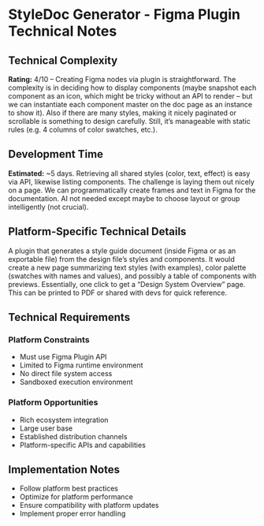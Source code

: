 # StyleDoc Generator - Figma Plugin Technical Notes

## Technical Complexity
**Rating:** 4/10 – Creating Figma nodes via plugin is straightforward. The complexity is in deciding how to display components (maybe snapshot each component as an icon, which might be tricky without an API to render – but we can instantiate each component master on the doc page as an instance to show it). Also if there are many styles, making it nicely paginated or scrollable is something to design carefully. Still, it’s manageable with static rules (e.g. 4 columns of color swatches, etc.).

## Development Time
**Estimated:** ~5 days. Retrieving all shared styles (color, text, effect) is easy via API, likewise listing components. The challenge is laying them out nicely on a page. We can programmatically create frames and text in Figma for the documentation. AI not needed except maybe to choose layout or group intelligently (not crucial).

## Platform-Specific Technical Details
A plugin that generates a style guide document (inside Figma or as an exportable file) from the design file’s styles and components. It would create a new page summarizing text styles (with examples), color palette (swatches with names and values), and possibly a table of components with previews. Essentially, one click to get a “Design System Overview” page. This can be printed to PDF or shared with devs for quick reference.

## Technical Requirements

### Platform Constraints
- Must use Figma Plugin API
- Limited to Figma runtime environment
- No direct file system access
- Sandboxed execution environment

### Platform Opportunities
- Rich ecosystem integration
- Large user base
- Established distribution channels
- Platform-specific APIs and capabilities

## Implementation Notes
- Follow platform best practices
- Optimize for platform performance
- Ensure compatibility with platform updates
- Implement proper error handling
